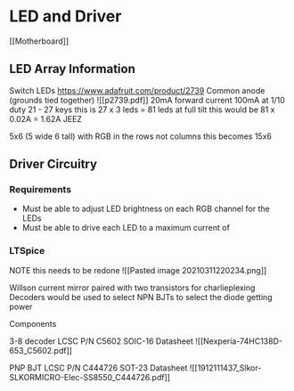 # LED and Driver
[[Motherboard]]

## LED Array Information
Switch LEDs
https://www.adafruit.com/product/2739
 Common anode (grounds tied together)
 ![[p2739.pdf]]
 20mA forward current
 100mA at 1/10 duty
 21 - 27 keys 
 this is 27 x 3 leds = 81 leds
 at full tilt this would be 81 x 0.02A = 1.62A JEEZ
 
5x6 (5 wide 6 tall)
with RGB in the rows not columns this becomes 15x6

## Driver Circuitry

### Requirements
- Must be able to adjust LED brightness on each RGB channel for the LEDs
- Must be able to drive each LED to a maximum current of 

### LTSpice
NOTE this needs to be redone 
![[Pasted image 20210311220234.png]]

Willson current mirror paired with two transistors for charlieplexing
Decoders would be used to select NPN BJTs to select the diode getting power

Components


3-8 decoder
LCSC P/N C5602
SOIC-16
Datasheet
![[Nexperia-74HC138D-653_C5602.pdf]]

PNP BJT
LCSC P/N C444726
SOT-23
Datasheet
![[1912111437_Slkor-SLKORMICRO-Elec-SS8550_C444726.pdf]]